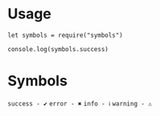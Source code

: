 # Usage
```
let symbols = require("symbols")

console.log(symbols.success)
```

# Symbols
`success - ✔`
`error - ✖`
`info - ℹ`
`warning - ⚠`
